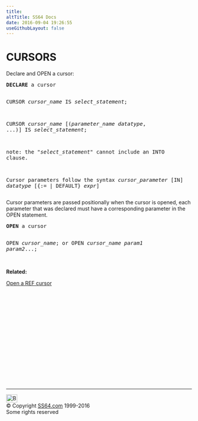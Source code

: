 ```yaml
---
title:
altTitle: SS64 Docs
date: 2016-09-04 19:26:55
useGithubLayout: false
---
```

<!-- #BeginLibraryItem "/Library/head_orapl.lbi" --><!-- #EndLibraryItem --><h1>CURSORS </h1> 
<p>Declare and OPEN a cursor:</p>
<pre><b>DECLARE</b> a cursor

  CURSOR <i>cursor_name</i>
     IS <i>select_statement</i>;

  CURSOR <i>cursor_name</i>
     [(<i>parameter_name</i> <i>datatype</i>, ...)]
        IS <i>select_statement</i>;

note: the "<i>select_statement</i>" cannot include an INTO clause.

Cursor parameters follow the syntax
   <i>cursor_parameter</i> [IN] <i>datatype</i> [{:= | DEFAULT} <i>expr</i>]
</pre>
<p> Cursor parameters are passed positionally when the cursor is opened,
each parameter that was declared must have a corresponding parameter 
in the OPEN statement.<br>
</p>
<pre><b>OPEN</b> a cursor

  OPEN <i>cursor_name</i>;
or
  OPEN <i>cursor_name</i> <i>param1 param2</i>...;</pre>
<p> <span class="body"><b> <br>
  Related:</b></span></p>
<p><span class="body"><a href="ref_cursor_declare_open.html">Open a REF cursor</a></span><span class="body"><br>
</span></p><!-- #BeginLibraryItem "/Library/foot_ora.lbi" --><p><script async="" src="//pagead2.googlesyndication.com/pagead/js/adsbygoogle.js"></script>
<!-- oracle-footer -->
<ins class="adsbygoogle" style="display:inline-block;width:300px;height:250px" data-ad-client="ca-pub-6140977852749469" data-ad-slot="4275490898"></ins>
<script>
(adsbygoogle = window.adsbygoogle || []).push({});
</script></p>
<hr>
<div id="bl" class="footer"><a href="#"><img src="../images/top.png" width="30" height="22" alt="Back to the Top"></a></div>
<div id="br" class="footer, tagline">© Copyright <a href="http://ss64.com/">SS64.com</a> 1999-2016<br>
Some rights reserved</div><!-- #EndLibraryItem -->

